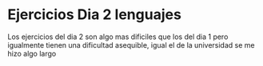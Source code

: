 # Ejercicios Dia 2 lenguajes
Los ejercicios del dia 2 son algo mas dificiles que los del dia 1 pero igualmente tienen una dificultad asequible, igual el de la universidad se me hizo algo largo
